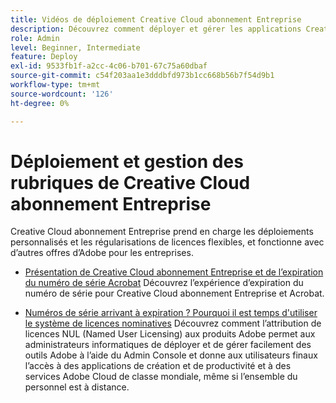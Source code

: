 ```yaml
---
title: Vidéos de déploiement Creative Cloud abonnement Entreprise
description: Découvrez comment déployer et gérer les applications Creative Cloud abonnement Entreprise
role: Admin
level: Beginner, Intermediate
feature: Deploy
exl-id: 9533fb1f-a2cc-4c06-b701-67c75a60dbaf
source-git-commit: c54f203aa1e3dddbfd973b1cc668b56b7f54d9b1
workflow-type: tm+mt
source-wordcount: '126'
ht-degree: 0%

---
```


# Déploiement et gestion des rubriques de Creative Cloud abonnement Entreprise

Creative Cloud abonnement Entreprise prend en charge les déploiements personnalisés et les régularisations de licences flexibles, et fonctionne avec d’autres offres d’Adobe pour les entreprises.

* [Présentation de Creative Cloud abonnement Entreprise et de l’expiration du numéro de série Acrobat](cceserial.md)
Découvrez l’expérience d’expiration du numéro de série pour Creative Cloud abonnement Entreprise et Acrobat.

* [Numéros de série arrivant à expiration ? Pourquoi il est temps d&#39;utiliser le système de licences nominatives](nameduserlicensing.md)
Découvrez comment l’attribution de licences NUL (Named User Licensing) aux produits Adobe permet aux administrateurs informatiques de déployer et de gérer facilement des outils Adobe à l’aide du Admin Console et donne aux utilisateurs finaux l’accès à des applications de création et de productivité et à des services Adobe Cloud de classe mondiale, même si l’ensemble du personnel est à distance.
